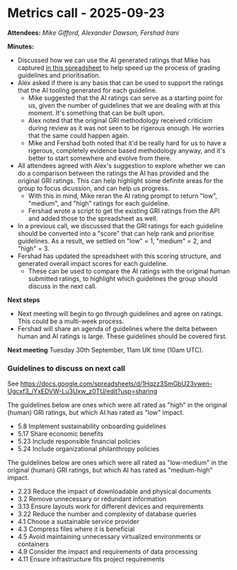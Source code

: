 # Metrics call - 2025-09-23

**Attendees:** _Mike Gifford, Alexander Dawson, Fershad Irani_

**Minutes:**

- Discussed how we can use the AI generated ratings that Mike has captured [in this spreadsheet](https://docs.google.com/spreadsheets/d/1Hqzz3SmGbU23vwen-Ugcxf3_iYxEDVW-Lu3Uxw_z0TU/edit?usp=sharing) to help speed up the process of grading guidelines and prioritisation.
- Alex asked if there is any basis that can be used to support the ratings that the AI tooling generated for each guideline.
    - Mike suggested that the AI ratings can serve as a starting point for us, given the number of guidelines that we are dealing with at this moment. It's something that can be built upon.
    - Alex noted that the original GRI methodology received criticism during review as it was not seen to be rigerous enough. He worries that the same could happen again.
    - Mike and Fershad both noted that it'd be really hard for us to have a rigerous, completely evidence based methodology anyway, and it's better to start somewhere and evolve from there.
- All attendees agreed with Alex's suggestion to explore whether we can do a comparison between the ratings the AI has provided and the original GRI ratings. This can help highlight some definite areas for the group to focus dicussion, and can help us progress.
    - With this in mind, Mike reran the AI rating prompt to return "low", "medium", and "high" ratings for each guideline.
    - Fershad wrote a script to get the existing GRI ratings from the API and added those to the spreadsheet as well.
- In a previous call, we discussed that the GRI ratings for each guideline should be converted into a "score" that can help rank and prioritise guidelines. As a result, we settled on "low" = 1, "medium" = 2, and "high" = 3.
- Fershad has updated the spreadsheet with this scoring structure, and generated overall impact scores for each guideline.
    - These can be used to compare the AI ratings with the original human submitted ratings, to highlight which guidelines the group should discuss in the next call.

**Next steps**

- Next meeting will begin to go through guidelines and agree on ratings. This could be a multi-week process.
- Fershad will share an agenda of guidelines where the delta between human and AI ratings is large. These guidelines should be covered first.

**Next meeting**
Tuesday 30th September, 11am UK time (10am UTC).


### Guidelines to discuss on next call
See https://docs.google.com/spreadsheets/d/1Hqzz3SmGbU23vwen-Ugcxf3_iYxEDVW-Lu3Uxw_z0TU/edit?usp=sharing

The guidelines below are ones which were all rated as "high" in the original (human) GRI ratings, but which AI has rated as "low" impact.

- 5.8	Implement sustainability onboarding guidelines
- 5.17	Share economic benefits
- 5.23	Include responsible financial policies
- 5.24	Include organizational philanthropy policies

The guidelines below are ones which were all rated as "low-medium" in the original (human) GRI ratings, but which AI has rated as "medium-high" impact.

- 2.23	Reduce the impact of downloadable and physical documents
- 3.2	Remove unnecessary or redundant information
- 3.13	Ensure layouts work for different devices and requirements
- 3.22	Reduce the number and complexity of database queries
- 4.1	Choose a sustainable service provider
- 4.3	Compress files where it is beneficial
- 4.5	Avoid maintaining unnecessary virtualized environments or containers
- 4.9	Consider the impact and requirements of data processing
- 4.11	Ensure infrastructure fits project requirements
